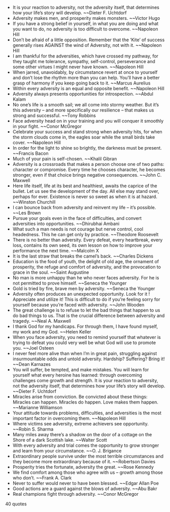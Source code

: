 - It is your reaction to adversity, not the adversity itself, that determines how your life’s story will develop. ~~Dieter F. Uchtdorf
 - Adversity makes men, and prosperity makes monsters. ~~Victor Hugo
 - If you have a strong belief in yourself, in what you are doing and what you want to do, no adversity is too difficult to overcome. ~~Napoleon Hill
 - Don’t be afraid of a little opposition. Remember that the ‘Kite’ of success generally rises AGAINST the wind of Adversity, not with it. ~~Napoleon Hill
 - I am thankful for the adversities, which have crossed my pathway, for they taught me tolerance, sympathy, self-control, perseverance and some other virtues I might never have known. ~~Napoleon Hill
 - When jarred, unavoidably, by circumstance revert at once to yourself and don’t lose the rhythm more than you can help. You’ll have a better grasp of harmony if you keep going back to it. ~~Marcus Aurelius
 - Within every adversity is an equal and opposite benefit. ~~Napoleon Hill
 - Adversity always presents opportunities for introspection. ~~Abdul Kalam
 - No one’s life is a smooth sail; we all come into stormy weather. But it’s this adversity – and more specifically our resilience – that makes us strong and successful. ~~Tony Robbins
 - Face adversity head on in your training and you will conquer it smoothly in your fight. ~~Conor McGregor
 - Celebrate your success and stand strong when adversity hits, for when the storm clouds come in, the eagles soar while the small birds take cover. ~~Napoleon Hill
 - In order for the light to shine so brightly, the darkness must be present. ~~Francis Bacon
 - Much of your pain is self-chosen. ~~Khalil Gibran
 - Adversity is a crossroads that makes a person choose one of two paths: character or compromise. Every time he chooses character, he becomes stronger, even if that choice brings negative consequences. ~~John C. Maxwell
 - Here life itself, life at its best and healthiest, awaits the caprice of the bullet. Let us see the development of the day. All else may stand over, perhaps for ever. Existence is never so sweet as when it is at hazard. ~~Winston Churchill
 - I can bounce back from adversity and reinvent my life – it’s possible. ~~Les Brown
 - Pursue your goals even in the face of difficulties, and convert adversities into opportunities. ~~Dhirubhai Ambani
 - What such a man needs is not courage but nerve control, cool headedness. This he can get only by practice. ~~Theodore Roosevelt
 - There is no better than adversity. Every defeat, every heartbreak, every loss, contains its own seed, its own lesson on how to improve your performance the next time. ~~Malcolm X
 - It is the last straw that breaks the camel’s back. ~~Charles Dickens
 - Education is the food of youth, the delight of old age, the ornament of prosperity, the refuge and comfort of adversity, and the provocation to grace in the soul. ~~Saint Augustine
 - No man is more unhappy than he who never faces adversity. For he is not permitted to prove himself. ~~Seneca the Younger
 - Gold is tried by fire, brave men by adversity. ~~Seneca the Younger
 - Adversity often produces an unexpected opportunity. Look for it ! Appreciate and utilize it! This is difficult to do if you’re feeling sorry for yourself because you’re faced with adversity. ~~John Wooden
 - The great challenge is to refuse to let the bad things that happen to us do bad things to us. That is the crucial difference between adversity and tragedy. ~~Neal A. Maxwell
 - I thank God for my handicaps. For through them, I have found myself, my work and my God. ~~Helen Keller
 - When you face adversity, you need to remind yourself that whatever is trying to defeat you could very well be what God will use to promote you. ~~Joel Osteen
 - I never feel more alive than when I’m in great pain, struggling against insurmountable odds and untold adversity. Hardship? Suffering? Bring it! ~~Dean Karnazes
 - You will suffer, be tempted, and make mistakes. You will learn for yourself what every heroine has learned: through overcoming challenges come growth and strength. It is your reaction to adversity, not the adversity itself, that determines how your life’s story will develop. ~~Dieter F. Uchtdorf
 - Miracles arise from conviction. Be convicted about these things: Miracles can happen. Miracles do happen. Love makes them happen. ~~Marianne Williamson
 - Your attitude towards problems, difficulties, and adversities is the most important factor in overcoming them. ~~Napoleon Hill
 - Where victims see adversity, extreme achievers see opportunity. ~~Robin S. Sharma
 - Many miles away there’s a shadow on the door of a cottage on the Shore of a dark Scottish lake. ~~Walter Scott
 - With every adversity and trial comes the opportunity to grow stronger and learn from your circumstance. ~~O. J. Brigance
 - Extraordinary people survive under the most terrible circumstances and they become more extraordinary because of it. ~~Robertson Davies
 - Prosperity tries the fortunate, adversity the great. ~~Rose Kennedy
 - We find comfort among those who agree with us – growth among those who don’t. ~~Frank A. Clark
 - Never to suffer would never to have been blessed. ~~Edgar Allan Poe
 - Good actions are a guard against the blows of adversity. ~~Abu Bakr
 - Real champions fight through adversity. ~~Conor McGregor

40 quotes